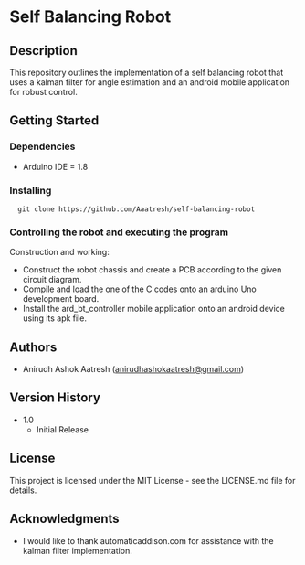 # Self Balancing Robot

## Description
This repository outlines the implementation of a self balancing robot that uses a kalman filter for angle estimation and an android mobile application for robust control.

## Getting Started

### Dependencies
* Arduino IDE = 1.8

### Installing
```
  git clone https://github.com/Aaatresh/self-balancing-robot
```

### Controlling the robot and executing the program

Construction and working:
* Construct the robot chassis and create a PCB according to the given circuit diagram.
* Compile and load the one of the C codes onto an arduino Uno development board.
* Install the ard_bt_controller mobile application onto an android device using its apk file.

## Authors
* Anirudh Ashok Aatresh ([anirudhashokaatresh@gmail.com](mailto:anirudhashokaatresh@gmail.com))

## Version History
* 1.0
    * Initial Release

## License
This project is licensed under the MIT License - see the LICENSE.md file for details.

## Acknowledgments
* I would like to thank automaticaddison.com for assistance with the kalman filter implementation.
